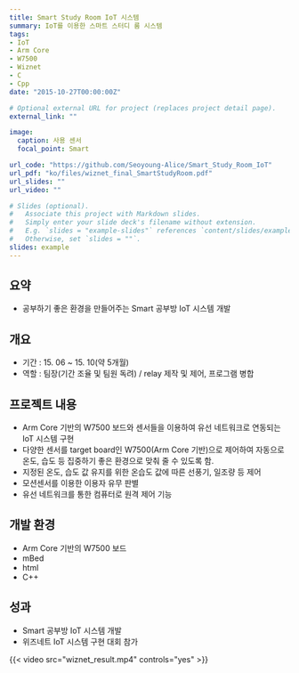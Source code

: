 ```yaml
---
title: Smart Study Room IoT 시스템
summary: IoT를 이용한 스마트 스터디 룸 시스템
tags:
- IoT
- Arm Core
- W7500
- Wiznet
- C
- Cpp
date: "2015-10-27T00:00:00Z"

# Optional external URL for project (replaces project detail page).
external_link: ""

image:
  caption: 사용 센서
  focal_point: Smart

url_code: "https://github.com/Seoyoung-Alice/Smart_Study_Room_IoT"
url_pdf: "ko/files/wiznet_final_SmartStudyRoom.pdf"
url_slides: ""
url_video: ""

# Slides (optional).
#   Associate this project with Markdown slides.
#   Simply enter your slide deck's filename without extension.
#   E.g. `slides = "example-slides"` references `content/slides/example-slides.md`.
#   Otherwise, set `slides = ""`.
slides: example
---
```


##	요약
- 공부하기 좋은 환경을 만들어주는 Smart 공부방 IoT 시스템 개발

##	개요
- 기간 : 15. 06 ~ 15. 10(약 5개월)
- 역할 : 팀장(기간 조율 및 팀원 독려) / relay 제작 및 제어, 프로그램 병합

##	프로젝트 내용
- Arm Core 기반의 W7500 보드와 센서들을 이용하여 유선 네트워크로 연동되는 IoT 시스템 구현
- 다양한 센서를 target board인 W7500(Arm Core 기반)으로 제어하여 자동으로 온도, 습도 등 집중하기 좋은 환경으로 맞춰 줄 수 있도록 함.
- 지정된 온도, 습도 값 유지를 위한 온습도 값에 따른 선풍기, 일조량 등 제어
- 모션센서를 이용한 이용자 유무 판별
- 유선 네트워크를 통한 컴퓨터로 원격 제어 기능

##	개발 환경
- Arm Core 기반의 W7500 보드
- mBed
- html
- C++

##	성과
- Smart 공부방 IoT 시스템 개발
- 위즈네트 IoT 시스템 구현 대회 참가

{{< video src="wiznet_result.mp4" controls="yes" >}}
